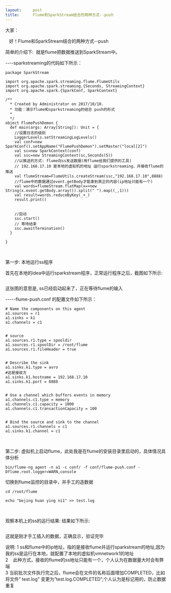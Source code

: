 ```yaml
---
layout:     post
title:      Flume和SparkStream结合的两种方式--push
---
```

<div id="article_content" class="article_content clearfix csdn-tracking-statistics" data-pid="blog" data-mod="popu_307" data-dsm="post">
								            <link rel="stylesheet" href="https://csdnimg.cn/release/phoenix/template/css/ck_htmledit_views-f76675cdea.css">
						<div class="htmledit_views" id="content_views">
                <p>大家：</p>

<p>   好！Flume和SparkStream结合的两种方式--push</p>

<p>简单的介绍下:  就是flume把数据推送到SparkStream中。</p>

<p>----sparkstreaming的代码如下所示：</p>

<pre class="has">
<code>package SparkStream

import org.apache.spark.streaming.flume.FlumeUtils
import org.apache.spark.streaming.{Seconds, StreamingContext}
import org.apache.spark.{SparkConf, SparkContext}

/**
  * Created by Administrator on 2017/10/10.
  * 功能：演示flume和sparkstreaming的结合 push的形式
  *
  */
object FlumePushDemon {
  def main(args: Array[String]): Unit = {
    //设置日志的级别
    LoggerLevels.setStreamingLogLevels()
    val conf=new SparkConf().setAppName("FlumePushDemon").setMaster("local[2]")
    val sc=new SparkContext(conf)
    val ssc=new StreamingContext(sc,Seconds(5))
    //以推送的方式: flume向ss发送数据(用flume给我们提供的工具)
    // 192.168.17.10 是本地的虚拟机的地址 运行sparkstreaming，并接收flume的推送
    val flumeStream=FlumeUtils.createStream(ssc,"192.168.17.10",8888)
    //flume中的数据通过event.getBody才能拿到真正的内容(ip地址只能有一个)
    val words=flumeStream.flatMap(x=&gt;new String(x.event.getBody.array()).split(" ").map((_,1)))
    val result=words.reduceByKey(_+_)
    result.print()


    //启动
    ssc.start()
    // 等待结束
    ssc.awaitTermination()
  }

}</code></pre>

<p> 
</p><p style="margin-left:0cm;">第一步: 本地运行ss程序</p>


<p style="margin-left:0cm;">首先在本地的idea中运行sparkstream程序，正常运行程序之后，截图如下所示:</p>

<p style="margin-left:0cm;"><img alt="" class="has" src="https://img-blog.csdn.net/20180815162120489?watermark/2/text/aHR0cHM6Ly9ibG9nLmNzZG4ubmV0L3poYW94aWFuZ2Nob25n/font/5a6L5L2T/fontsize/400/fill/I0JBQkFCMA==/dissolve/70"></p>

<p style="margin-left:0cm;">这张图的意思是, ss已经启动起来了，正在等待flume的输入</p>

<p>-----flume-push.conf 的配置文件如下所示：</p>

<pre class="has">
<code># Name the components on this agent
a1.sources = r1
a1.sinks = k1
a1.channels = c1


# source
a1.sources.r1.type = spooldir
a1.sources.r1.spoolDir = /root/flume
a1.sources.r1.fileHeader = true


# Describe the sink
a1.sinks.k1.type = avro
#这是接收方
a1.sinks.k1.hostname = 192.168.17.10
a1.sinks.k1.port = 8888


# Use a channel which buffers events in memory
a1.channels.c1.type = memory
a1.channels.c1.capacity = 1000
a1.channels.c1.transactionCapacity = 100


# Bind the source and sink to the channel
a1.sources.r1.channels = c1
a1.sinks.k1.channel = c1</code></pre>

<p> 
</p><p style="margin-left:0cm;">第二步: 虚拟机上启动flume，此处我是在flume的安装目录里启动的，具体情况具体分析</p>


<pre class="has">
<code>bin/flume-ng agent -n a1 -c conf/ -f conf/flume-push.conf -Dflume.root.logger=WARN,console</code></pre>

<p style="margin-left:0cm;">切换到flume监控的目录中，并手工的造数据</p>

<pre class="has">
<code>cd /root/flume

echo "bejing huan ying ni1" &gt;&gt; test.log</code></pre>

<p> 
</p><p style="margin-left:0cm;">观察本机上的ss的运行结果: 结果如下所示:</p>


<p style="margin-left:0cm;"><img alt="" class="has" src="https://img-blog.csdn.net/20180815162631333?watermark/2/text/aHR0cHM6Ly9ibG9nLmNzZG4ubmV0L3poYW94aWFuZ2Nob25n/font/5a6L5L2T/fontsize/400/fill/I0JBQkFCMA==/dissolve/70"></p>

<p>这就是刚才手工插入的数据，正确显示，验证完毕</p>

<p>说明: 1 ss和flume中的ip地址，指的是接收flume并运行sparkstream的地址,因为我的ss是运行在本地，就配置了本地的虚拟机vmnetwork1的地址<br>
2    此种方式，接收的flume的ss地址只能有一个，个人认为在数据量大时会有弊端<br>
3 当前批次文件执行完之后，flume会在文件的名称后面增加COMPLETED，比如将文件” test.log” 变更为”test.log.COMPLETED”,个人认为是标记用的，防止数据重复</p>

<p> </p>

<p> </p>            </div>
                </div>